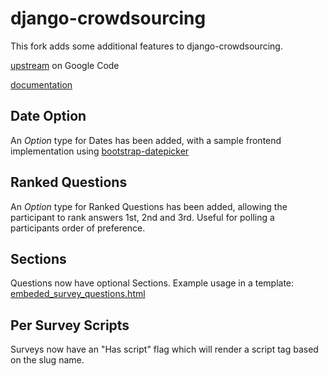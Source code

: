 django-crowdsourcing
====================
This fork adds some additional features to django-crowdsourcing.

[upstream](http://code.google.com/p/django-crowdsourcing/) on Google Code

[documentation](http://packages.python.org/django-crowdsourcing/)


Date Option
-----------
An *Option* type for Dates has been added, with a sample frontend implementation using [bootstrap-datepicker](https://github.com/eternicode/bootstrap-datepicker)

Ranked Questions
----------------
An *Option* type for Ranked Questions has been added, allowing the participant to rank answers 1st, 2nd and 3rd. Useful for polling a participants order of preference.

Sections
--------
Questions now have optional Sections. Example usage in a template: [embeded_survey_questions.html](https://github.com/squidsoup/django-crowdsourcing/blob/master/example_app/templates/crowdsourcing/embeded_survey_questions.html)

Per Survey Scripts
------------------
Surveys now have an "Has script" flag which will render a script tag based on the slug name.
